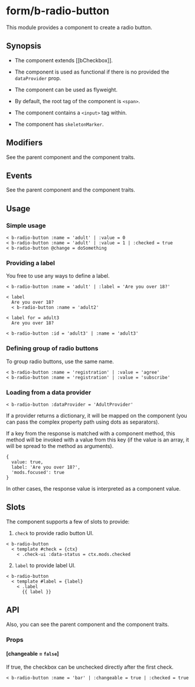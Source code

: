 # form/b-radio-button

This module provides a component to create a radio button.

## Synopsis

* The component extends [[bCheckbox]].

* The component is used as functional if there is no provided the `dataProvider` prop.

* The component can be used as flyweight.

* By default, the root tag of the component is `<span>`.

* The component contains a `<input>` tag within.

* The component has `skeletonMarker`.

## Modifiers

See the parent component and the component traits.

## Events

See the parent component and the component traits.

## Usage

### Simple usage

```
< b-radio-button :name = 'adult' | :value = 0
< b-radio-button :name = 'adult' | :value = 1 | :checked = true
< b-radio-button @change = doSomething
```

### Providing a label

You free to use any ways to define a label.

```
< b-radio-button :name = 'adult' | :label = 'Are you over 18?'

< label
  Are you over 18?
  < b-radio-button :name = 'adult2'

< label for = adult3
  Are you over 18?

< b-radio-button :id = 'adult3' | :name = 'adult3'
```

### Defining group of radio buttons

To group radio buttons, use the same name.

```
< b-radio-button :name = 'registration' | :value = 'agree'
< b-radio-button :name = 'registration' | :value = 'subscribe'
```

### Loading from a data provider

```
< b-radio-button :dataProvider = 'AdultProvider'
```

If a provider returns a dictionary, it will be mapped on the component
(you can pass the complex property path using dots as separators).

If a key from the response is matched with a component method, this method will be invoked with a value from this key
(if the value is an array, it will be spread to the method as arguments).

```
{
  value: true,
  label: 'Are you over 18?',
  'mods.focused': true
}
```

In other cases, the response value is interpreted as a component value.

## Slots

The component supports a few of slots to provide:

1. `check` to provide radio button UI.

```
< b-radio-button
  < template #check = {ctx}
    < .check-ui :data-status = ctx.mods.checked
```

2. `label` to provide label UI.

```
< b-radio-button
  < template #label = {label}
    < .label
      {{ label }}
```

## API

Also, you can see the parent component and the component traits.

### Props

#### [changeable = `false`]

If true, the checkbox can be unchecked directly after the first check.

```
< b-radio-button :name = 'bar' | :changeable = true | :checked = true
```
